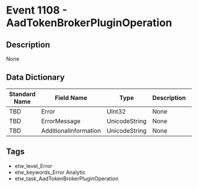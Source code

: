 # Event 1108 - AadTokenBrokerPluginOperation

## Description
None

## Data Dictionary
|Standard Name|Field Name|Type|Description|Sample Value|
|---|---|---|---|---|
|TBD|Error|UInt32|None|`None`|
|TBD|ErrorMessage|UnicodeString|None|`None`|
|TBD|AdditionalInformation|UnicodeString|None|`None`|

## Tags
* etw_level_Error
* etw_keywords_Error Analytic
* etw_task_AadTokenBrokerPluginOperation